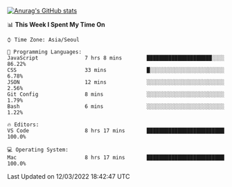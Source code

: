 
<!--
**BHyeonKim/BHyeonKim** is a ✨ _special_ ✨ repository because its `README.md` (this file) appears on your GitHub profile.

Here are some ideas to get you started:

- 🔭 I’m currently working on ...
- 🌱 I’m currently learning ...
- 👯 I’m looking to collaborate on ...
- 🤔 I’m looking for help with ...
- 💬 Ask me about ...
- 📫 How to reach me: ...
- 😄 Pronouns: ...
- ⚡ Fun fact: ...
-->
[![Anurag's GitHub stats](https://github-readme-stats.vercel.app/api?username=BHyeonKim&show_icons=true&theme=dark)
](https://github.com/anuraghazra/github-readme-stats)
<!--START_SECTION:waka-->
📊 **This Week I Spent My Time On** 

```text
⌚︎ Time Zone: Asia/Seoul

💬 Programming Languages: 
JavaScript               7 hrs 8 mins        █████████████████████░░░░   86.22% 
CSS                      33 mins             █░░░░░░░░░░░░░░░░░░░░░░░░   6.78% 
JSON                     12 mins             ░░░░░░░░░░░░░░░░░░░░░░░░░   2.56% 
Git Config               8 mins              ░░░░░░░░░░░░░░░░░░░░░░░░░   1.79% 
Bash                     6 mins              ░░░░░░░░░░░░░░░░░░░░░░░░░   1.22%

🔥 Editors: 
VS Code                  8 hrs 17 mins       █████████████████████████   100.0%

💻 Operating System: 
Mac                      8 hrs 17 mins       █████████████████████████   100.0%

```


 Last Updated on 12/03/2022 18:42:47 UTC
<!--END_SECTION:waka-->

